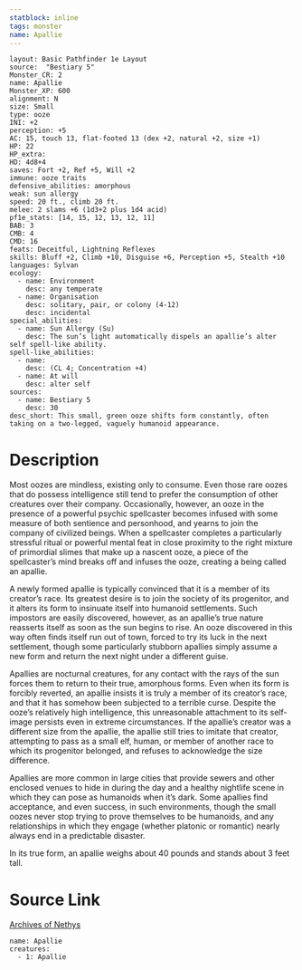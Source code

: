 ```yaml
---
statblock: inline
tags: monster
name: Apallie
---
```

```statblock
layout: Basic Pathfinder 1e Layout
source:  "Bestiary 5"
Monster_CR: 2
name: Apallie
Monster_XP: 600
alignment: N
size: Small
type: ooze
INI: +2
perception: +5
AC: 15, touch 13, flat-footed 13 (dex +2, natural +2, size +1)
HP: 22
HP_extra: 
HD: 4d8+4
saves: Fort +2, Ref +5, Will +2
immune: ooze traits
defensive_abilities: amorphous
weak: sun allergy
speed: 20 ft., climb 20 ft.
melee: 2 slams +6 (1d3+2 plus 1d4 acid)
pf1e_stats: [14, 15, 12, 13, 12, 11]
BAB: 3
CMB: 4
CMD: 16
feats: Deceitful, Lightning Reflexes
skills: Bluff +2, Climb +10, Disguise +6, Perception +5, Stealth +10
languages: Sylvan
ecology:
  - name: Environment
    desc: any temperate
  - name: Organisation
    desc: solitary, pair, or colony (4-12)
    desc: incidental
special_abilities:
  - name: Sun Allergy (Su)
    desc: The sun’s light automatically dispels an apallie’s alter self spell-like ability.
spell-like_abilities:
  - name:
    desc: (CL 4; Concentration +4)
  - name: At will
    desc: alter self
sources:
  - name: Bestiary 5
    desc: 30
desc_short: This small, green ooze shifts form constantly, often taking on a two-legged, vaguely humanoid appearance.
```
# Description
Most oozes are mindless, existing only to consume. Even those rare oozes that do possess intelligence still tend to prefer the consumption of other creatures over their company. Occasionally, however, an ooze in the presence of a powerful psychic spellcaster becomes infused with some measure of both sentience and personhood, and yearns to join the company of civilized beings. When a spellcaster completes a particularly stressful ritual or powerful mental feat in close proximity to the right mixture of primordial slimes that make up a nascent ooze, a piece of the spellcaster’s mind breaks off and infuses the ooze, creating a being called an apallie.

A newly formed apallie is typically convinced that it is a member of its creator’s race. Its greatest desire is to join the society of its progenitor, and it alters its form to insinuate itself into humanoid settlements. Such impostors are easily discovered, however, as an apallie’s true nature reasserts itself as soon as the sun begins to rise. An ooze discovered in this way often finds itself run out of town, forced to try its luck in the next settlement, though some particularly stubborn apallies simply assume a new form and return the next night under a different guise.

Apallies are nocturnal creatures, for any contact with the rays of the sun forces them to return to their true, amorphous forms. Even when its form is forcibly reverted, an apallie insists it is truly a member of its creator’s race, and that it has somehow been subjected to a terrible curse. Despite the ooze’s relatively high intelligence, this unreasonable attachment to its self-image persists even in extreme circumstances. If the apallie’s creator was a different size from the apallie, the apallie still tries to imitate that creator, attempting to pass as a small elf, human, or member of another race to which its progenitor belonged, and refuses to acknowledge the size difference.

Apallies are more common in large cities that provide sewers and other enclosed venues to hide in during the day and a healthy nightlife scene in which they can pose as humanoids when it’s dark. Some apallies find acceptance, and even success, in such environments, though the small oozes never stop trying to prove themselves to be humanoids, and any relationships in which they engage (whether platonic or romantic) nearly always end in a predictable disaster.

In its true form, an apallie weighs about 40 pounds and stands about 3 feet tall.
# Source Link
[Archives of Nethys](https://aonprd.com/MonsterDisplay.aspx?ItemName=Apallie)
```encounter-table
name: Apallie
creatures:
  - 1: Apallie
```
